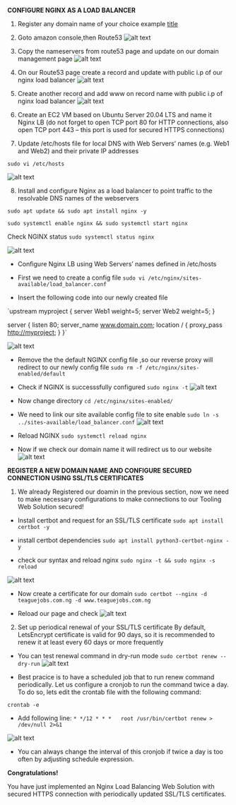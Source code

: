 **CONFIGURE NGINX AS A LOAD BALANCER**

1. Register any domain name of your choice example [title](https://www.teaguejobs.com.ng)

2. Goto amazon console,then Route53
![alt text](./route53.PNG)
3. Copy the nameservers from route53 page and update on our domain management page
![alt text](./update%20nameservers.PNG)
4. On our Route53 page create a record and update with public i.p of our nginx load balancer
![alt text](./create%20record.PNG)
5. Create another record and add www on record name with public i.p of nginx load balancer
![alt text](./create%20record2.PNG)

6. Create an EC2 VM based on Ubuntu Server 20.04 LTS and name it Nginx LB (do not forget to open TCP port 80 for HTTP connections, also open TCP port 443 – this port is used for secured HTTPS connections)

7. Update /etc/hosts file for local DNS with Web Servers’ names (e.g. Web1 and Web2) and their private IP addresses

`sudo vi /etc/hosts`

![alt text](./configure%20host%20file.PNG)

8. Install and configure Nginx as a load balancer to point traffic to the resolvable DNS names of the webservers

`sudo apt update && sudo apt install nginx -y`

`sudo systemctl enable nginx && sudo systemctl start nginx`

Check NGINX status
`sudo systemctl status nginx`

![alt text](./nginx%20status.PNG)

- Configure Nginx LB using Web Servers’ names defined in /etc/hosts
- First we need to create a config file
`sudo vi /etc/nginx/sites-available/load_balancer.conf`

- Insert the following code into our newly created file

`upstream myproject {
    server Web1 weight=5;
    server Web2 weight=5;
  }

server {
    listen 80;
    server_name www.domain.com;
    location / {
      proxy_pass <http://myproject>;
    }
  }`

![alt text](./nginx%20config%20file1.PNG)

- Remove the the default NGINX config file ,so our reverse proxy will redirect to our newly config file
`sudo rm -f /etc/nginx/sites-enabled/default`
- Check if NGINX is successsfully configured
`sudo nginx -t`
![alt text](./nginx%20config%20check.PNG)

- Now change directory
`cd /etc/nginx/sites-enabled/`
- We need to link our site available config file to site enable
 `sudo ln -s ../sites-available/load_balancer.conf`
 ![alt text](./link%20sites%20enable.PNG)

- Reload NGINX
`sudo systemctl reload nginx`

- Now if we check our domain name it will redirect us to our website
![alt text](./website.PNG)

**REGISTER A NEW DOMAIN NAME AND CONFIGURE SECURED CONNECTION USING SSL/TLS CERTIFICATES**

1. We already Registered our doamin in the previous section, now we need to make necessary configurations to make connections to our Tooling Web Solution secured!

- Install certbot and request for an SSL/TLS certificate
`sudo apt install certbot -y`

- install certbot dependencies
`sudo apt install python3-certbot-nginx -y`

- check our syntax and reload nginx
`sudo nginx -t && sudo nginx -s reload`

![alt text](./check%20syntax.PNG)

- Now create a certificate for our domain
`sudo certbot --nginx -d teaguejobs.com.ng -d www.teaguejobs.com.ng`

- Reload our page and check
![alt text](./secured%20page.PNG)

2. Set up periodical renewal of your SSL/TLS certificate
By default, LetsEncrypt certificate is valid for 90 days, so it is recommended to renew it at least every 60 days or more frequently

- You can test renewal command in dry-run mode
`sudo certbot renew --dry-run`
![alt text](./test%20renewal.PNG)

- Best pracice is to have a scheduled job that to run renew command periodically. Let us configure a cronjob to run the command twice a day.
To do so, lets edit the crontab file with the following command:

`crontab -e`

- Add following line:
`* */12 * * *   root /usr/bin/certbot renew > /dev/null 2>&1`

![alt text](./crontab.PNG)

- You can always change the interval of this cronjob if twice a day is too often by adjusting schedule expression.

**Congratulations!**

You have just implemented an Nginx Load Balancing Web Solution with secured HTTPS connection with periodically updated SSL/TLS certificates.

